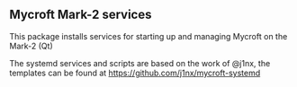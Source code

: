 ## Mycroft Mark-2 services

This package installs services for starting up and managing Mycroft on the Mark-2 (Qt)

The systemd services and scripts are based on the work of @j1nx, the templates can be found at https://github.com/j1nx/mycroft-systemd
